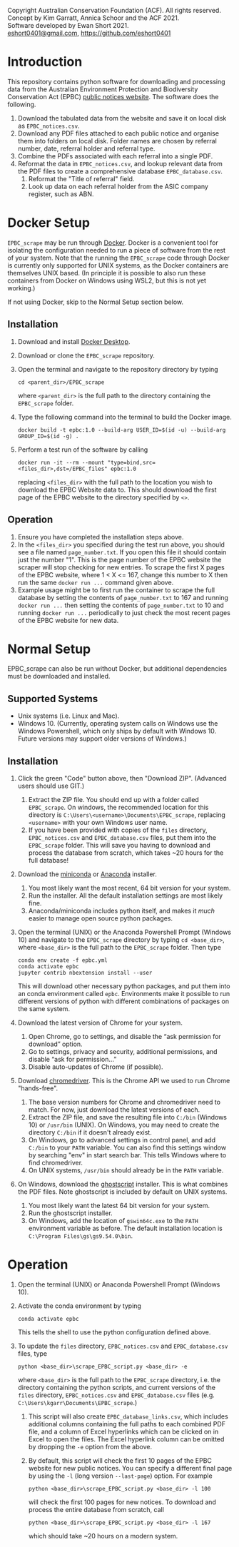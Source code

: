 Copyright Australian Conservation Foundation (ACF). All rights reserved.<br>
Concept by Kim Garratt, Annica Schoor and the ACF 2021.<br>
Software developed by Ewan Short 2021. <br>
<eshort0401@gmail.com>, <https://github.com/eshort0401> <br>

# Introduction
This repository contains python software for downloading and processing data
from the Australian Environment Protection and Biodiversity Conservation Act (EPBC)
[public notices website](http://epbcnotices.environment.gov.au/publicnoticesreferrals/).
The software does the following.
1. Download the tabulated data from the website and save it on local disk
as `EPBC_notices.csv`.
1. Download any PDF files attached to each public notice and organise them into folders on local disk.
Folder names are chosen by referral number, date, referral holder
and referral type.
1. Combine the PDFs associated with each referral into a single PDF.
1. Reformat the data in `EPBC_notices.csv`, and lookup relevant data from the
PDF files to create a comprehensive database `EPBC_database.csv`.
    1. Reformat the "Title of referral" field.
    1. Look up data on each referral holder from the ASIC company register, such as ABN.

# Docker Setup
`EPBC_scrape` may be run through [Docker](https://www.docker.com/). Docker is a convenient
tool for isolating the configuration needed to run a piece of software from the rest of your
system. Note that the running the `EPBC_scrape` code through Docker is currently only supported for
UNIX systems, as the Docker containers are themselves UNIX based. (In principle it
is possible to also run these containers from Docker on Windows using WSL2,
but this is not yet working.)

If not using Docker, skip to the Normal Setup section below.

## Installation
1. Download and install [Docker Desktop](https://www.docker.com/products/docker-desktop).
2. Download or clone the `EPBC_scrape` repository.
3. Open the terminal and navigate to the repository directory  by typing

    ```
    cd <parent_dir>/EPBC_scrape
    ```

    where `<parent_dir>` is the full path to the directory containing the
    `EPBC_scrape` folder.
4. Type the following command into the terminal to build the Docker
image.

    ```
    docker build -t epbc:1.0 --build-arg USER_ID=$(id -u) --build-arg GROUP_ID=$(id -g) .
    ```

5. Perform a test run of the software by calling

    ```
    docker run -it --rm --mount "type=bind,src=<files_dir>,dst=/EPBC_files" epbc:1.0
    ```

    replacing `<files_dir>` with the full path to the location you wish to download
    the EPBC Website data to. This should download the first page of the EPBC website to the directory
    specified by `<>`.

## Operation
1. Ensure you have completed the installation steps above.
1. In the `<files_dir>` you specified during the test run above, you should see
a file named `page_number.txt`. If you open this file it should contain just the number
"1". This is the page number of the EPBC website the scraper will stop checking for new entries.
To scrape the first X pages of the EPBC website, where 1 < X <= 167, change this number to X then run the same
`docker run ...` command given above.
1. Example usage might be to first run the container to scrape the full database
by setting the contents of `page_number.txt` to 167 and running `docker run ...`
then setting the contents of `page_number.txt` to 10 and running `docker run ...`
periodically to just check the most recent pages of the EPBC website for new data.

# Normal Setup
EPBC_scrape can also be run without Docker, but additional dependencies must be
downloaded and installed.

## Supported Systems
- Unix systems (i.e. Linux and Mac).
- Windows 10. (Currently, operating system calls on Windows use the Windows Powershell,
which only ships by default with Windows 10. Future versions may support
older versions of Windows.)

## Installation
1. Click the green "Code" button above, then "Download ZIP". (Advanced users should use GIT.)
    1. Extract the ZIP file. You should end up with a folder called `EPBC_scrape`.
    On windows, the recommended location for this directory is
    `C:\Users\<username>\Documents\EPBC_scrape`, replacing `<username>` with your own Windows user name.
    1. If you have been provided with copies of the `files` directory,
    `EPBC_notices.csv` and `EPBC_database.csv` files, put them into the `EPBC_scrape` folder.
    This will save you having to download and process the database from scratch,
    which takes ~20 hours for the full database!  
1. Download the [miniconda](https://docs.conda.io/en/latest/miniconda.html) or
[Anaconda](https://www.anaconda.com/products/individual-b) installer.
    1. You most likely want the most recent, 64 bit version for your system.
    1. Run the installer. All the default installation settings are most likely fine.
    1. Anaconda/miniconda includes python itself, and makes it *much* easier to
  manage open source python packages.
1. Open the terminal (UNIX) or the Anaconda Powershell Prompt (Windows 10) and navigate
to the `EPBC_scrape` directory by typing `cd <base_dir>`, where `<base_dir>` is
the full path to the `EPBC_scrape` folder. Then type

    ```
    conda env create -f epbc.yml
    conda activate epbc
    jupyter contrib nbextension install --user
    ```

    This will download other necessary python packages, and put them into an
    conda environment called `epbc`. Environments make it possible to run
    different versions of python with different combinations of packages on the same system.
1. Download the latest version of Chrome for your system.
    1. Open Chrome, go to settings, and disable the “ask permission for download” option.
    1. Go to settings, privacy and security, additional permissions, and disable “ask for permission...”
    1. Disable auto-updates of Chrome (if possible).
1. Download [chromedriver](https://chromedriver.chromium.org/downloads). This is the Chrome API we used to run Chrome "hands-free".
    1. The base version numbers for Chrome and chromedriver need to match. For now,
    just download the latest versions of each.
    1. Extract the ZIP file, and save the resulting file into `C:/bin` (Windows 10)
    or `/usr/bin` (UNIX). On Windows, you may need to create the directory `C:/bin`
    if it doesn't already exist.
    1. On Windows, go to advanced settings in control panel, and add `C:/bin`
    to your `PATH` variable. You can also find this settings window by searching
    "env" in start search bar. This tells Windows where to find chromedriver.
    1. On UNIX systems, `/usr/bin` should already be in the `PATH` variable.
1. On Windows, download the [ghostscript](https://www.ghostscript.com/download/gsdnld.html) installer.
This is what combines the PDF files. Note ghostscript is included by default
on UNIX systems.    
    1. You most likely want the latest 64 bit version for your system.
    1. Run the ghostscript installer.
    1. On Windows, add the location of `gswin64c.exe` to the `PATH` environment variable as before. The
    default installation location is `C:\Program Files\gs\gs9.54.0\bin`.

# Operation
1. Open the terminal (UNIX) or Anaconda Powershell Prompt (Windows 10).
1. Activate the conda environment by typing

    ```
    conda activate epbc
    ```

    This tells the shell to use the python configuration defined above.
1. To update the `files` directory, `EPBC_notices.csv` and `EPBC_database.csv` files,
type

    ```
    python <base_dir>\scrape_EPBC_script.py <base_dir> -e
    ```

    where `<base_dir>` is the full path to the `EPBC_scrape` directory, i.e.
    the directory containing the python scripts, and current versions of the `files` directory,
    `EPBC_notices.csv` and `EPBC_database.csv` files (e.g.
    `C:\Users\kgarr\Documents\EPBC_scrape`.)
    1. This script will also create `EPBC_database_links.csv`, which includes
    additional columns containing the full
    paths to each combined PDF file, and a column of Excel hyperlinks which can
    be clicked on in Excel to open the files. The Excel hyperlink column can be omitted by
    dropping the `-e` option from the above.
    1. By default, this script will check the first 10 pages of the EPBC website for new
    public notices. You can specify a different final page by using the `-l`
    (long version `--last-page`) option. For example

        ```
        python <base_dir>\scrape_EPBC_script.py <base_dir> -l 100
        ```

        will check the first 100 pages for new notices. To download and process
        the entire database from scratch, call

        ```
        python <base_dir>\scrape_EPBC_script.py <base_dir> -l 167
        ```

        which should take ~20 hours on a modern system.
